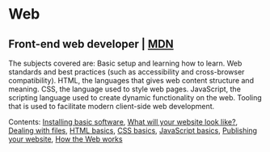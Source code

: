 # Web

## Front-end web developer | [MDN](https://developer.mozilla.org/en-US/docs/Learn/Front-end_web_developer)
The subjects covered are: Basic setup and learning how to learn. Web standards and best practices (such as accessibility and cross-browser compatibility). HTML, the languages that gives web content structure and meaning. CSS, the language used to style web pages. JavaScript, the scripting language used to create dynamic functionality on the web. Tooling that is used to facilitate modern client-side web development.

Contents: [Installing basic software](https://developer.mozilla.org/en-US/docs/Learn/Getting_started_with_the_web/Installing_basic_software), [What will your website look like?](https://developer.mozilla.org/en-US/docs/Learn/Getting_started_with_the_web/What_will_your_website_look_like), [Dealing with files](https://developer.mozilla.org/en-US/docs/Learn/Getting_started_with_the_web/Dealing_with_files), [HTML basics](https://developer.mozilla.org/en-US/docs/Learn/Getting_started_with_the_web/HTML_basics), [CSS basics](https://developer.mozilla.org/en-US/docs/Learn/Getting_started_with_the_web/CSS_basics), [JavaScript basics](https://developer.mozilla.org/en-US/docs/Learn/Getting_started_with_the_web/JavaScript_basics), [Publishing your website](https://developer.mozilla.org/en-US/docs/Learn/Getting_started_with_the_web/Publishing_your_website), [How the Web works](https://developer.mozilla.org/en-US/docs/Learn/Getting_started_with_the_web/How_the_Web_works)
